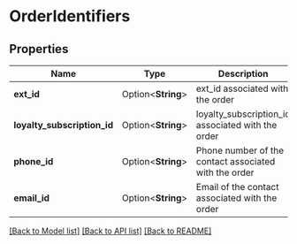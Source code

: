 # OrderIdentifiers

## Properties

Name | Type | Description | Notes
------------ | ------------- | ------------- | -------------
**ext_id** | Option<**String**> | ext_id associated with the order | [optional]
**loyalty_subscription_id** | Option<**String**> | loyalty_subscription_id associated with the order | [optional]
**phone_id** | Option<**String**> | Phone number of the contact associated with the order | [optional]
**email_id** | Option<**String**> | Email of the contact associated with the order | [optional]

[[Back to Model list]](../README.md#documentation-for-models) [[Back to API list]](../README.md#documentation-for-api-endpoints) [[Back to README]](../README.md)


